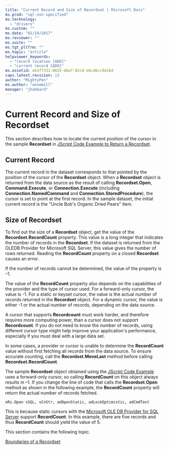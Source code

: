 ```yaml
---
title: "Current Record and Size of Recordset | Microsoft Docs"
ms.prod: "sql-non-specified"
ms.technology:
  - "drivers"
ms.custom: ""
ms.date: "01/19/2017"
ms.reviewer: ""
ms.suite: ""
ms.tgt_pltfrm: ""
ms.topic: "article"
helpviewer_keywords: 
  - "record location [ADO]"
  - "current record [ADO]"
ms.assetid: e63ff331-8655-4be7-82c6-e6cd6cc9d16d
caps.latest.revision: 13
author: "MightyPen"
ms.author: "annemill"
manager: "jhubbard"
---
```

# Current Record and Size of Recordset
This section describes how to locate the current position of the cursor in the sample **Recordset** in [JScript Code Example to Return a Recordset](../../../ado/guide/data/jscript-code-example-to-return-a-recordset.md).  
  
## Current Record  
 The current record in the dataset corresponds to that pointed by the position of the cursor of the **Recordset** object. When a **Recordset** object is returned from the data source as the result of calling **Recordset.Open**, **Command.Execute**, or **Connection.Execute** (including **Connection.NamedCommand** and **Connection.StoredProcedure**), the cursor is set to point at the first record. In the sample dataset, the initial current record is the "Uncle Bob's Organic Dried Pears" item.  
  
## Size of Recordset  
 To find out the size of a **Recordset** object, get the value of the **Recordset.RecordCount** property. This value is a long integer that indicates the number of records in the **Recordset**. If the dataset is returned from the OLEDB Provider for Microsoft SQL Server, this value gives the number of rows returned. Reading the **RecordCount** property on a closed **Recordset** causes an error.  
  
 If the number of records cannot be determined, the value of the property is –1.  
  
 The value of the **RecordCount** property also depends on the capabilities of the provider and the type of cursor used. For a forward-only cursor, the value is -1. For a static or keyset cursor, the value is the actual number of records returned in the **Recordset** object. For a dynamic cursor, the value is either -1 or the actual number of records, depending on the data source.  
  
 A cursor that supports **Recordcount** must work harder, and therefore requires more computing power, than a cursor does not support **Recordcount**. If you do not need to know the number of records, using different cursor type might help improve your application's performance, especially if you must deal with a large data set.  
  
 In some cases, a provider or cursor is unable to determine the **RecordCount** value without first fetching all records from the data source. To ensure accurate counting, call the **Recordset**.**MoveLast** method before calling **Recordset.RecordCount**.  
  
 The sample **Recordset** object obtained using the [JScript Code Example](../../../ado/guide/data/jscript-code-example-to-return-a-recordset.md) uses a forward-only cursor, so calling **RecordCount** on this object always results in –1. If you change the line of code that calls the **Recordset**.**Open** method as shown in the following example, the **RecordCount** property will return the actual number of records fetched.  
  
```  
oRs.Open sSQL, sCnStr, adOpenStatic, adLockOptimistic, adCmdText   
```  
  
 This is because static cursors with the [Microsoft OLE DB Provider for SQL Server](../../../ado/guide/appendixes/microsoft-ole-db-provider-for-sql-server.md) support **RecordCount**. In this example, there are five records and thus **RecordCount** should yield the value of 5.  
  
 This section contains the following topic.  
  
 [Boundaries of a Recordset](../../../ado/guide/data/boundaries-of-a-recordset.md)